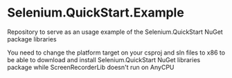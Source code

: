 # Selenium.QuickStart.Example
Repository to serve as an usage example of the Selenium.QuickStart NuGet package libraries

You need to change the platform target on your csproj and sln files to x86 to be able to download and install Selenium.QuickStart NuGet libraries package while ScreenRecorderLib doesn't run on AnyCPU